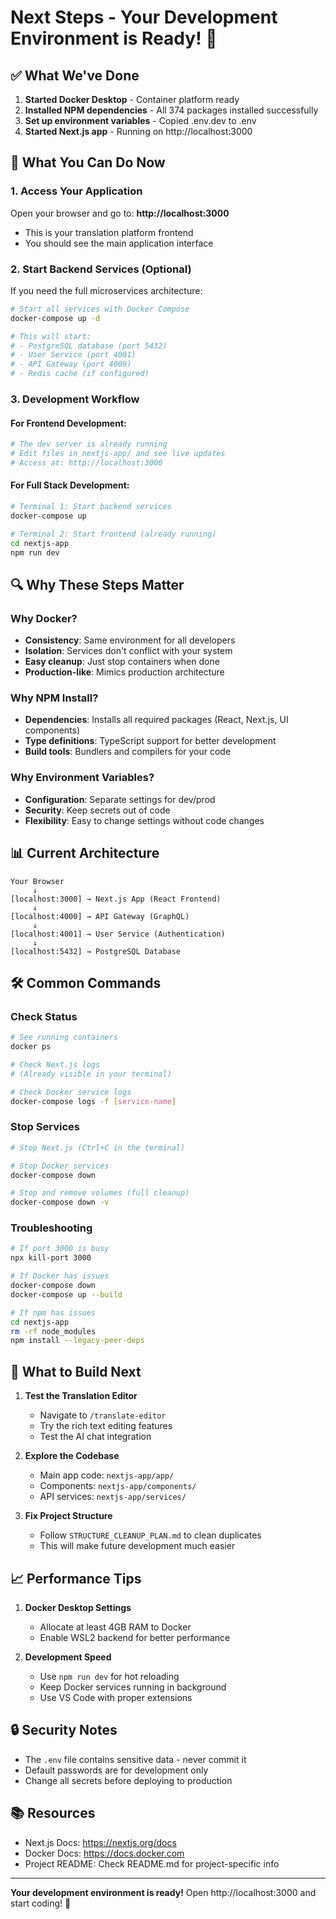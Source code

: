 # Next Steps - Your Development Environment is Ready! 🚀

## ✅ What We've Done
1. **Started Docker Desktop** - Container platform ready
2. **Installed NPM dependencies** - All 374 packages installed successfully
3. **Set up environment variables** - Copied .env.dev to .env
4. **Started Next.js app** - Running on http://localhost:3000

## 🎯 What You Can Do Now

### 1. **Access Your Application**
Open your browser and go to: **http://localhost:3000**
- This is your translation platform frontend
- You should see the main application interface

### 2. **Start Backend Services (Optional)**
If you need the full microservices architecture:
```bash
# Start all services with Docker Compose
docker-compose up -d

# This will start:
# - PostgreSQL database (port 5432)
# - User Service (port 4001)
# - API Gateway (port 4000)
# - Redis cache (if configured)
```

### 3. **Development Workflow**

#### For Frontend Development:
```bash
# The dev server is already running
# Edit files in nextjs-app/ and see live updates
# Access at: http://localhost:3000
```

#### For Full Stack Development:
```bash
# Terminal 1: Start backend services
docker-compose up

# Terminal 2: Start frontend (already running)
cd nextjs-app
npm run dev
```

## 🔍 Why These Steps Matter

### Why Docker?
- **Consistency**: Same environment for all developers
- **Isolation**: Services don't conflict with your system
- **Easy cleanup**: Just stop containers when done
- **Production-like**: Mimics production architecture

### Why NPM Install?
- **Dependencies**: Installs all required packages (React, Next.js, UI components)
- **Type definitions**: TypeScript support for better development
- **Build tools**: Bundlers and compilers for your code

### Why Environment Variables?
- **Configuration**: Separate settings for dev/prod
- **Security**: Keep secrets out of code
- **Flexibility**: Easy to change settings without code changes

## 📊 Current Architecture

```
Your Browser
     ↓
[localhost:3000] → Next.js App (React Frontend)
     ↓
[localhost:4000] → API Gateway (GraphQL)
     ↓
[localhost:4001] → User Service (Authentication)
     ↓
[localhost:5432] → PostgreSQL Database
```

## 🛠️ Common Commands

### Check Status
```bash
# See running containers
docker ps

# Check Next.js logs
# (Already visible in your terminal)

# Check Docker service logs
docker-compose logs -f [service-name]
```

### Stop Services
```bash
# Stop Next.js (Ctrl+C in the terminal)

# Stop Docker services
docker-compose down

# Stop and remove volumes (full cleanup)
docker-compose down -v
```

### Troubleshooting
```bash
# If port 3000 is busy
npx kill-port 3000

# If Docker has issues
docker-compose down
docker-compose up --build

# If npm has issues
cd nextjs-app
rm -rf node_modules
npm install --legacy-peer-deps
```

## 🎨 What to Build Next

1. **Test the Translation Editor**
   - Navigate to `/translate-editor`
   - Try the rich text editing features
   - Test the AI chat integration

2. **Explore the Codebase**
   - Main app code: `nextjs-app/app/`
   - Components: `nextjs-app/components/`
   - API services: `nextjs-app/services/`

3. **Fix Project Structure**
   - Follow `STRUCTURE_CLEANUP_PLAN.md` to clean duplicates
   - This will make future development much easier

## 📈 Performance Tips

1. **Docker Desktop Settings**
   - Allocate at least 4GB RAM to Docker
   - Enable WSL2 backend for better performance

2. **Development Speed**
   - Use `npm run dev` for hot reloading
   - Keep Docker services running in background
   - Use VS Code with proper extensions

## 🔒 Security Notes

- The `.env` file contains sensitive data - never commit it
- Default passwords are for development only
- Change all secrets before deploying to production

## 📚 Resources

- Next.js Docs: https://nextjs.org/docs
- Docker Docs: https://docs.docker.com
- Project README: Check README.md for project-specific info

---

**Your development environment is ready!** 
Open http://localhost:3000 and start coding! 🎉